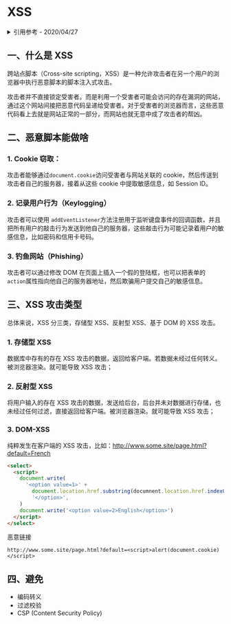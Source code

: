 # XSS

<details>
<summary>引用参考 - 2020/04/27</summary>

- [【译文】了解 XSS 攻击](https://zhuanlan.zhihu.com/p/21308080)
- [如何让前端更安全？——XSS 攻击和防御详解](https://mp.weixin.qq.com/s/6ChuUdOm7vej8vQ3dbC8fw?)
- [前端安全系列（一）：如何防止 XSS 攻击？](https://tech.meituan.com/2018/09/27/fe-security.html) _- 李阳 2018 年 09 月 27 日_

</details>

## 一、什么是 XSS

跨站点脚本（Cross-site scripting，XSS）是一种允许攻击者在另一个用户的浏览器中执行恶意脚本的脚本注入式攻击。

攻击者并不直接锁定受害者。而是利用一个受害者可能会访问的存在漏洞的网站，通过这个网站间接把恶意代码呈递给受害者。对于受害者的浏览器而言，这些恶意代码看上去就是网站正常的一部分，而网站也就无意中成了攻击者的帮凶。

## 二、恶意脚本能做啥

### 1. Cookie 窃取：

攻击者能够通过`document.cookie`访问受害者与网站关联的 cookie，然后传送到攻击者自己的服务器，接着从这些 cookie 中提取敏感信息，如 Session ID。

### 2. 记录用户行为（Keylogging）

攻击者可以使用 `addEventListener`方法注册用于监听键盘事件的回调函数，并且把所有用户的敲击行为发送到他自己的服务器，这些敲击行为可能记录着用户的敏感信息，比如密码和信用卡号码。

### 3. 钓鱼网站（Phishing）

攻击者可以通过修改 DOM 在页面上插入一个假的登陆框，也可以把表单的`action`属性指向他自己的服务器地址，然后欺骗用户提交自己的敏感信息。

## 三、XSS 攻击类型

总体来说，XSS 分三类，存储型 XSS、反射型 XSS、基于 DOM 的 XSS 攻击。

### 1. 存储型 XSS

数据库中存有的存在 XSS 攻击的数据，返回给客户端。若数据未经过任何转义。被浏览器渲染。就可能导致 XSS 攻击；

### 2. 反射型 XSS

将用户输入的存在 XSS 攻击的数据，发送给后台，后台并未对数据进行存储，也未经过任何过滤，直接返回给客户端。被浏览器渲染。就可能导致 XSS 攻击；

### 3. DOM-XSS

纯粹发生在客户端的 XSS 攻击，比如：http://www.some.site/page.html?default=French

```html
<select>
  <script>
    document.write(
      '<option value=1>' +
        document.location.href.substring(documnent.location.href.indexOf('default=') + 8) +
        '</option>',
    )
    document.write('<option value=2>English</option>')
  </script>
</select>
```

恶意链接

```
http://www.some.site/page.html?default=<script>alert(document.cookie)</script>
```

## 四、避免

- 编码转义
- 过滤校验
- CSP (Content Security Policy)
